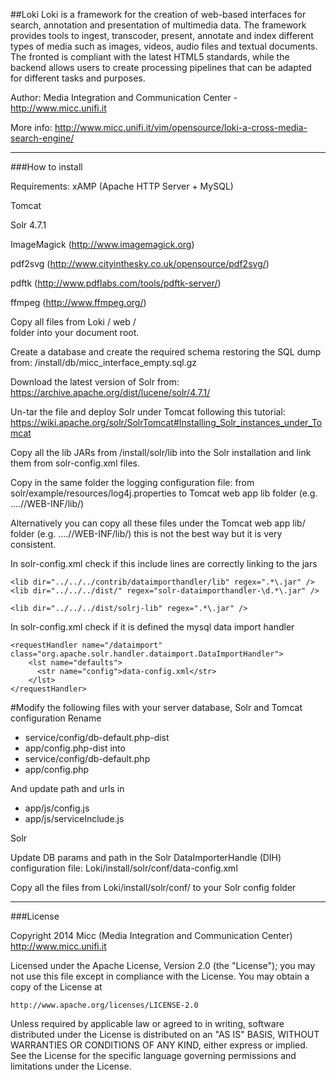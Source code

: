 ##Loki 
Loki is a framework for the creation of web-based interfaces for search, annotation and presentation of multimedia data.
The framework provides tools to ingest, transcoder, present, annotate and index different types of media such as images, videos, audio files and textual documents. The fronted is compliant with the latest HTML5 standards, while the backend allows users to create processing pipelines that can be adapted for different tasks and purposes.

Author: Media Integration and Communication Center - http://www.micc.unifi.it

More info: http://www.micc.unifi.it/vim/opensource/loki-a-cross-media-search-engine/

---
###How to install


Requirements:
xAMP (Apache HTTP Server + MySQL)

Tomcat

Solr 4.7.1

ImageMagick (http://www.imagemagick.org)

pdf2svg (http://www.cityinthesky.co.uk/opensource/pdf2svg/)

pdftk (http://www.pdflabs.com/tools/pdftk-server/)

ffmpeg (http://www.ffmpeg.org/)


Copy all files from 
Loki / web /  
folder into your document root.

Create a database and create the required schema restoring the SQL dump from:
/install/db/micc_interface_empty.sql.gz

Download the latest version of Solr from:
https://archive.apache.org/dist/lucene/solr/4.7.1/

Un-tar the file and deploy Solr under Tomcat following this tutorial:
https://wiki.apache.org/solr/SolrTomcat#Installing_Solr_instances_under_Tomcat

Copy all the lib JARs from
/install/solr/lib
into the Solr installation and link them from solr-config.xml files.

Copy in the same folder the logging configuration file: from
 solr/example/resources/log4j.properties to Tomcat web app lib folder (e.g. ….//WEB-INF/lib/)

Alternatively you can copy all these files under the Tomcat web app lib/ folder (e.g. ….//WEB-INF/lib/) this is not the best way but it is very consistent.

In solr-config.xml check if this include lines are correctly linking to the jars
```
<lib dir="../../../contrib/dataimporthandler/lib" regex=".*\.jar" />
<lib dir="../../../dist/" regex="solr-dataimporthandler-\d.*\.jar" />

<lib dir="../../../dist/solrj-lib" regex=".*\.jar" />
```
In solr-config.xml check if it is defined the mysql data import handler
```
<requestHandler name="/dataimport" class="org.apache.solr.handler.dataimport.DataImportHandler">
    <lst name="defaults">
      <str name="config">data-config.xml</str>
    </lst>
</requestHandler>
```

#Modify the following files with your server database, Solr and Tomcat configuration
Rename
- service/config/db-default.php-dist
- app/config.php-dist
into
- service/config/db-default.php
- app/config.php

And update path and urls in
- app/js/config.js
- app/js/serviceInclude.js


Solr

Update DB params and path in the Solr DataImporterHandle (DIH) configuration file:
Loki/install/solr/conf/data-config.xml

Copy all the files from Loki/install/solr/conf/ to your Solr config folder


---
###License

Copyright 2014 Micc (Media Integration and Communication Center) http://www.micc.unifi.it

Licensed under the Apache License, Version 2.0 (the "License");
you may not use this file except in compliance with the License.
You may obtain a copy of the License at

    http://www.apache.org/licenses/LICENSE-2.0

Unless required by applicable law or agreed to in writing, software
distributed under the License is distributed on an "AS IS" BASIS,
WITHOUT WARRANTIES OR CONDITIONS OF ANY KIND, either express or implied.
See the License for the specific language governing permissions and
limitations under the License.
